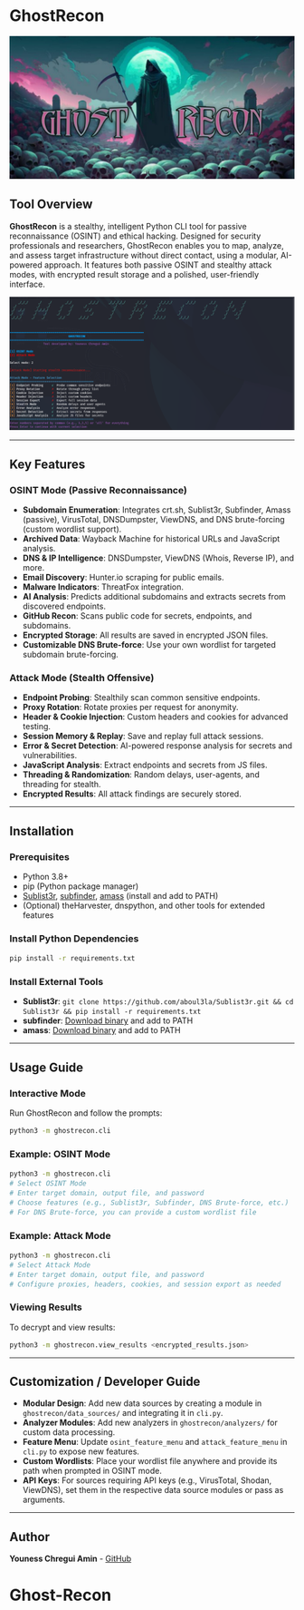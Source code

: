 # GhostRecon

<p align="center">
  <img src="https://github.com/youness-chregui-amin/Ghost-Recon/blob/main/images-readme/image-readme.jpg?raw=true" alt=" GhostRecon" width="700"/>
</p>













## Tool Overview

**GhostRecon** is a stealthy, intelligent Python CLI tool for passive reconnaissance (OSINT) and ethical hacking. Designed for security professionals and researchers, GhostRecon enables you to map, analyze, and assess target infrastructure without direct contact, using a modular, AI-powered approach. It features both passive OSINT and stealthy attack modes, with encrypted result storage and a polished, user-friendly interface.



<p align="center">
  <img src="https://github.com/youness-chregui-amin/Ghost-Recon/blob/main/images-readme/image-readme-0.png?raw=true" alt="GhostRecon CLI" width="700"/>
</p>





---

## Key Features

### OSINT Mode (Passive Reconnaissance)
- **Subdomain Enumeration**: Integrates crt.sh, Sublist3r, Subfinder, Amass (passive), VirusTotal, DNSDumpster, ViewDNS, and DNS brute-forcing (custom wordlist support).
- **Archived Data**: Wayback Machine for historical URLs and JavaScript analysis.
- **DNS & IP Intelligence**: DNSDumpster, ViewDNS (Whois, Reverse IP), and more.
- **Email Discovery**: Hunter.io scraping for public emails.
- **Malware Indicators**: ThreatFox integration.
- **AI Analysis**: Predicts additional subdomains and extracts secrets from discovered endpoints.
- **GitHub Recon**: Scans public code for secrets, endpoints, and subdomains.
- **Encrypted Storage**: All results are saved in encrypted JSON files.
- **Customizable DNS Brute-force**: Use your own wordlist for targeted subdomain brute-forcing.

### Attack Mode (Stealth Offensive)
- **Endpoint Probing**: Stealthily scan common sensitive endpoints.
- **Proxy Rotation**: Rotate proxies per request for anonymity.
- **Header & Cookie Injection**: Custom headers and cookies for advanced testing.
- **Session Memory & Replay**: Save and replay full attack sessions.
- **Error & Secret Detection**: AI-powered response analysis for secrets and vulnerabilities.
- **JavaScript Analysis**: Extract endpoints and secrets from JS files.
- **Threading & Randomization**: Random delays, user-agents, and threading for stealth.
- **Encrypted Results**: All attack findings are securely stored.

---

## Installation

### Prerequisites
- Python 3.8+
- pip (Python package manager)
- [Sublist3r](https://github.com/aboul3la/Sublist3r), [subfinder](https://github.com/projectdiscovery/subfinder), [amass](https://github.com/owasp-amass/amass) (install and add to PATH)
- (Optional) theHarvester, dnspython, and other tools for extended features

### Install Python Dependencies
```bash
pip install -r requirements.txt
```

### Install External Tools
- **Sublist3r**: `git clone https://github.com/aboul3la/Sublist3r.git && cd Sublist3r && pip install -r requirements.txt`
- **subfinder**: [Download binary](https://github.com/projectdiscovery/subfinder/releases) and add to PATH
- **amass**: [Download binary](https://github.com/owasp-amass/amass/releases) and add to PATH

---

## Usage Guide

### Interactive Mode
Run GhostRecon and follow the prompts:
```bash
python3 -m ghostrecon.cli
```

### Example: OSINT Mode
```bash
python3 -m ghostrecon.cli
# Select OSINT Mode
# Enter target domain, output file, and password
# Choose features (e.g., Sublist3r, Subfinder, DNS Brute-force, etc.)
# For DNS Brute-force, you can provide a custom wordlist file
```

### Example: Attack Mode
```bash
python3 -m ghostrecon.cli
# Select Attack Mode
# Enter target domain, output file, and password
# Configure proxies, headers, cookies, and session export as needed
```

### Viewing Results
To decrypt and view results:
```bash
python3 -m ghostrecon.view_results <encrypted_results.json>
```

---

## Customization / Developer Guide

- **Modular Design**: Add new data sources by creating a module in `ghostrecon/data_sources/` and integrating it in `cli.py`.
- **Analyzer Modules**: Add new analyzers in `ghostrecon/analyzers/` for custom data processing.
- **Feature Menu**: Update `osint_feature_menu` and `attack_feature_menu` in `cli.py` to expose new features.
- **Custom Wordlists**: Place your wordlist file anywhere and provide its path when prompted in OSINT mode.
- **API Keys**: For sources requiring API keys (e.g., VirusTotal, Shodan, ViewDNS), set them in the respective data source modules or pass as arguments.

---

## Author

**Youness Chregui Amin** - [GitHub](https://github.com/youness-chregui-amin)

# Ghost-Recon
